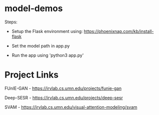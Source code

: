 # model-demos

Steps:

- Setup the Flask environment using: https://phoenixnap.com/kb/install-flask

- Set the model path in app.py

- Run the app using 'python3 app.py'

# Project Links
FUnIE-GAN - https://irvlab.cs.umn.edu/projects/funie-gan

Deep-SESR - https://irvlab.cs.umn.edu/projects/deep-sesr

SVAM - https://irvlab.cs.umn.edu/visual-attention-modeling/svam
